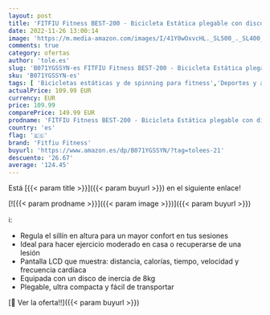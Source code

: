 ```yaml
---
layout: post
title: 'FITFIU Fitness BEST-200 - Bicicleta Estática plegable con disco de inercia de 8 kg  Pulsómetro  regulable a 8 niveles de esfuerzo  entrenamiento cardio moderado y rehabilitación  peso máx 110 kg'
date: 2022-11-26 13:00:14
image: 'https://m.media-amazon.com/images/I/41Y0wOxvcHL._SL500_._SL400_.jpg'
comments: true
category: ofertas
author: 'tole.es'
slug: 'B071YGSSYN-es FITFIU Fitness BEST-200 - Bicicleta Estática plegable con...'
sku: 'B071YGSSYN-es'
tags: [ 'Bicicletas estáticas y de spinning para fitness','Deportes y aire libre','Fitness y ejercicio','Máquinas de cardio para fitness','bicicleta','fitfiu fitness','🇪🇸', ]
actualPrice: 109.99 EUR
currency: EUR
price: 109.99
comparePrice: 149.99 EUR
prodname: 'FITFIU Fitness BEST-200 - Bicicleta Estática plegable con disco de inercia de 8 kg  Pulsómetro  regulable a 8 niveles de esfuerzo  entrenamiento cardio moderado y rehabilitación  peso máx 110 kg'
country: 'es'
flag: '🇪🇸'
brand: 'Fitfiu Fitness'
buyurl: 'https://www.amazon.es/dp/B071YGSSYN/?tag=tolees-21'
descuento: '26.67'
average: '124.45'
---
```


Está [{{< param title >}}]({{< param buyurl >}}) en el siguiente enlace!

[![{{< param prodname >}}]({{< param image >}})]({{< param buyurl >}})

ℹ️:

- Regula el sillín en altura para un mayor confort en tus sesiones
- Ideal para hacer ejercicio moderado en casa o recuperarse de una lesión
- Pantalla LCD que muestra: distancia, calorías, tiempo, velocidad y frecuencia cardíaca
- Equipada con un disco de inercia de 8kg
- Plegable, ultra compacta y fácil de transportar

[🛒 Ver la oferta!!]({{< param buyurl >}})
